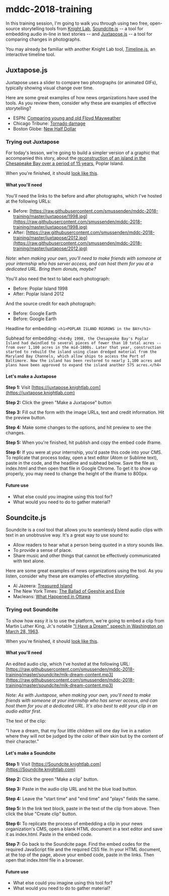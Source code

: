 # mddc-2018-training

In this training session, I'm going to walk you through using two free, open-source storytelling tools from [Knight Lab](https://knightlab.northwestern.edu/projects/), [Soundcite.js](https://juxtapose.knightlab.com/) -- a tool for embedding audio in-line in text stories -- and [Juxtapose.js](https://juxtapose.knightlab.com/) -- a tool for comparing changes in photographs.

You may already be familiar with another Knight Lab tool,  [Timeline.js](http://timeline.knightlab.com/), an interactive timeline tool.

## Juxtapose.js

Juxtapose uses a slider to compare two photographs (or animated GIFs), typically showing visual change over time.

Here are some great examples of how news organizations have used the tools. As you review them, consider why these are examples of effective storytelling?


* ESPN: [Comparing young and old Floyd Mayweather](http://www.espn.com/espn/feature/story/_/id/12748163/floyd-mayweather-prepares-2-fight-seal-legacy)
* Chicago Tribune: [Tornado damage](http://www.chicagotribune.com/chi-tornado-damage-washington-illinois-infographic-20141112-htmlstory.html)    
* Boston Globe: [New Half Dollar](http://www.bostonglobe.com/metro/2014/10/23/returning-jackie-kennedy-vision/t7TCSfcdkjcQNBBkdbuvEO/story.html)


### Trying out Juxtapose

For today's lesson, we're going to build a simpler version of a graphic that accompanied this story, about the [reconstruction of an island in the Chesapeake Bay over a period of 15 years](http://cnsmaryland.org/2015/02/12/maryland-island-once-diminished-reconstructed-with-dredged-material/), Poplar Island.

When you're finished, it should [look like this](http://cnsmaryland.org/interactives/spring-2018/mddc/juxtapose/index.html).

#### What you'll need

You'll need the links to the before and after photographs, which I've hosted at the following URLs:

* Before: [https://raw.githubusercontent.com/smussenden/mddc-2018-training/master/juxtapose/1998.jpg](https://raw.githubusercontent.com/smussenden/mddc-2018-training/master/juxtapose/1998.jpg)
* After: [https://raw.githubusercontent.com/smussenden/mddc-2018-training/master/juxtapose/2012.jpg](https://raw.githubusercontent.com/smussenden/mddc-2018-training/master/juxtapose/2012.jpg)

*Note: when making your own, you'll need to make friends with someone at your internship who has server access, and can host them for you at a dedicated URL.  Bring them donuts, maybe?*

You'll also need the text to label each photograph:

* Before: Poplar Island 1998
* After: Poplar Island 2012

And the source credit for each photograph:

* Before: Google Earth
* Before: Google Earth

Headline for embedding: `<h1>POPLAR ISLAND REGROWS in the BAY</h1>`

Subhead for embedding: `<h4>By 1998, the Chesapeake Bay's Poplar Island had dwindled to several pieces of fewer than 10 total acres -- from over 1,100 acres in the mid-1800s. Later that year, construction started to rebuild the island using clean dredged material from the Maryland Bay Channels, which allow ships to access the Port of Baltimore. Now the island has been restored to nearly 1,100 acres and plans have been approved to expand the island another 575 acres.</h4>`

#### Let's make a Juxtapose

**Step 1:** Visit [https://juxtapose.knightlab.com](https://juxtapose.knightlab.com)

**Step 2:** Click the green "Make a Juxtapose" button

**Step 3:** Fill out the form with the image URLs, text and credit information. Hit the preview button.

**Step 4:** Make some changes to the options, and hit preview to see the changes.

**Step 5:** When you're finished, hit publish and copy the embed code iframe.  

**Step 6:** If you were at your internship, you'd paste this code into your CMS.  To replicate that process today, open a text editor (Atom or Sublime text), paste in the code, and the headline and subhead below. Save the file as index.html and then open that file in Google Chrome.  To get it to show up properly, you may need to change the height of the iframe to 800px.  

#### Future use

* What else could you imagine using this tool for?
* What would you need to do to gather material?   


## Soundcite.js

Soundcite is a cool tool that allows you to seamlessly blend audio clips with text in an unobtrusive way.  It's a great way to use sound to:

* Allow readers to hear what a person being quoted in a story sounds like.
* To provide a sense of place.
* Share music and other things that cannot be effectively communicated with text alone.

Here are some great examples of news organizations using the tool.  As you listen, consider why these are examples of effective storytelling.

* Al Jazeera: [Treasured Island](http://projects.aljazeera.com/2014/tangier-island/)       
* The New York Times: [The Ballad of Geeshie and Elvie](https://www.nytimes.com/interactive/2014/04/13/magazine/blues.html)
* Macleans: [What Happened in Ottawa](http://www.macleans.ca/news/canada/interactive-timeline-what-happened-in-ottawa/)

### Trying out Soundcite

To show how easy it is to use the platform, we're going to embed a clip from Martin Luther King, Jr.'s notable ["I Have a Dream" speech in Washington on March 28, 1963](https://www.archives.gov/press/exhibits/mlk.html).

When you're finished, it should [look like this](http://cnsmaryland.org/interactives/spring-2018/mddc/soundcite/index.html).

#### What you'll need

An edited audio clip, which I've hosted at the following URL:
[https://raw.githubusercontent.com/smussenden/mddc-2018-training/master/soundcite/mlk-dream-content.mp3](https://raw.githubusercontent.com/smussenden/mddc-2018-training/master/soundcite/mlk-dream-content.mp3)

*Note: As with Juxtapose, when making your own, you'll need to make friends with someone at your internship who has server access, and can host them for you at a dedicated URL. It's also best to edit your clip in an audio editor first.*

The text of the clip:

"I have a dream, that my four little children will one day live in a nation where they will not be judged by the color of their skin but by the content of their character."

#### Let's make a Soundcite

**Step 1:** Visit [https://Soundcite.knightlab.com](https://Soundcite.knightlab.com)

**Step 2:** Click the green "Make a clip" button.

**Step 3:** Paste in the audio clip URL and hit the blue load button.

**Step 4:** Leave the "start time" and "end time" and "plays" fields the same.

**Step 5:** In the link text block, paste in the text of the clip from above. Then click the blue "Create clip" button.

**Step 6:** To replicate the process of embedding a clip in your news organization's CMS, open a blank HTML document in a text editor and save it as index.html. Paste in the embed code.  

**Step 7:** Go back to the Soundcite page. Find the embed codes for the required JavaScript file and the required CSS file. In your HTML document, at the top of the page, above your embed code, paste in the links. Then open that index.html file in a browser.     

#### Future use

* What else could you imagine using this tool for?
* What would you need to do to gather material?   
